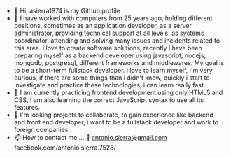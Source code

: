 - 👋 Hi, asierra1974 is my Github profile
- 👀 I have worked with computers from 25 years ago, holding different positions, sometimes as an application developer, as a server administrator, providing technical support at all levels, as systems coordinator, attending and solving many issues and incidents related to this area. I love to create software solutions, recently I have been preparing myself as a backend developer using javascript, nodejs, mongodb, postgresql, different frameworks and middlewares. My goal is to be a short-term fullstack developer. i love to learn myself, i'm very curious, if there are some things than i didn't know, quickly i start to investigate and practice these technologies, i can learn really fast.
- 🌱 I am currently practicing frontend development using only HTML5 and CSS, I am also learning the correct JavaScript syntax to use all its features.
- 💞️ I'm looking projects to collaborate, to gain experience like backend and front end developer, i want to be a fullstack developer and work to foreign companies.
- 📫 How to contact me ...
📧 antonio.sierra@gmail.com
facebook.com/antonio.sierra.7528/
<!---
asierra1974/asierra1974 is a ✨ special ✨ repository because its `README.md` (this file) appears on your GitHub profile.
You can click the Preview link to take a look at your changes.
--->
